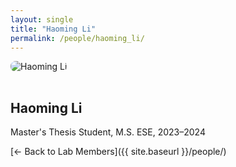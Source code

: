```yaml
---
layout: single
title: "Haoming Li"
permalink: /people/haoming_li/
---
```


<img src="{{ site.baseurl }}/assets/images/people/generic-avatar.png" alt="Haoming Li" style="max-width:200px; border-radius:8px; margin-bottom:1rem;">

## Haoming Li

Master's Thesis Student, M.S. ESE, 2023–2024

[← Back to Lab Members]({{ site.baseurl }}/people/)
